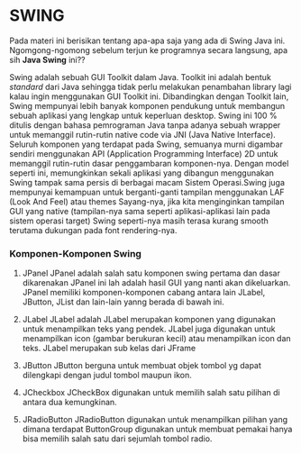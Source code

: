 # SWING
Pada materi ini berisikan tentang apa-apa saja yang ada di Swing Java ini. Ngomgong-ngomong sebelum terjun ke programnya secara langsung, apa sih **Java Swing** ini?? 

Swing adalah sebuah GUI Toolkit dalam Java. Toolkit ini adalah bentuk _standard_ dari Java sehingga tidak perlu melakukan penambahan library lagi kalau ingin menggunakan GUI Toolkit ini. Dibandingkan dengan Toolkit lain, Swing mempunyai lebih banyak komponen pendukung untuk membangun sebuah aplikasi yang lengkap untuk keperluan desktop. Swing ini 100 % ditulis dengan bahasa pemrograman Java tanpa adanya sebuah wrapper untuk memanggil rutin-rutin native code via JNI (Java Native Interface). Seluruh komponen yang terdapat pada Swing, semuanya murni digambar sendiri menggunakan API (Application Programming Interface) 2D untuk memanggil rutin-rutin dasar penggambaran komponen-nya. Dengan model seperti ini, memungkinkan sekali aplikasi yang dibangun menggunakan Swing tampak sama persis di berbagai macam Sistem Operasi.Swing juga mempunyai kemampuan untuk berganti-ganti tampilan menggunakan LAF (Look And Feel) atau themes Sayang-nya, jika kita menginginkan tampilan GUI yang native (tampilan-nya sama seperti aplikasi-aplikasi lain pada sistem operasi target) Swing seperti-nya masih terasa kurang smooth terutama dukungan pada font rendering-nya.

### Komponen-Komponen Swing
1. JPanel
JPanel adalah salah satu komponen swing pertama dan dasar dikarenakan JPanel ini lah adalah hasil GUI yang nanti akan dikeluarkan. JPanel memiliki komponen-komponen cabang antara lain JLabel, JButton, JList dan lain-lain yanng berada di bawah ini.

2. JLabel
JLabel adalah JLabel merupakan komponen yang digunakan untuk menampilkan teks yang pendek. JLabel juga digunakan untuk menampilkan icon (gambar berukuran kecil) atau menampilkan icon dan teks. JLabel merupakan sub kelas dari JFrame

3. JButton
JButton berguna untuk membuat objek tombol yg dapat dilengkapi dengan judul tombol maupun ikon.

4. JCheckbox
JCheckBox digunakan untuk memilih salah satu pilihan di antara dua kemungkinan.

5. JRadioButton
JRadioButton digunakan untuk menampilkan pilihan yang dimana terdapat ButtonGroup digunakan untuk membuat pemakai hanya bisa memilih salah satu dari sejumlah tombol radio.